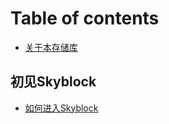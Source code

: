 # Table of contents

* [关于本存储库](README.md)

## 初见Skyblock

* [如何进入Skyblock](chu-jian-skyblock/ru-he-jin-ru-skyblock.md)
